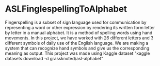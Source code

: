 # ASLFinglespellingToAlphabet
Fingerspelling is a subset of sign language used for communication by representing a word or other expression by rendering its written form letter by letter in a manual alphabet. It is a method of spelling words using hand movements. 
In this project, we have worked with 26 different letters and 3 different symbols of daily use of the English language. We are making a system that can recognize hand symbols and give us the corresponding meaning as output. 
This project was made using Kaggle dataset "kaggle datasets download -d grassknoted/asl-alphabet"
